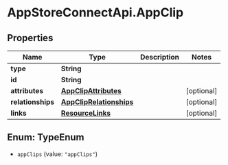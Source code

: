 # AppStoreConnectApi.AppClip

## Properties

Name | Type | Description | Notes
------------ | ------------- | ------------- | -------------
**type** | **String** |  | 
**id** | **String** |  | 
**attributes** | [**AppClipAttributes**](AppClipAttributes.md) |  | [optional] 
**relationships** | [**AppClipRelationships**](AppClipRelationships.md) |  | [optional] 
**links** | [**ResourceLinks**](ResourceLinks.md) |  | [optional] 



## Enum: TypeEnum


* `appClips` (value: `"appClips"`)




